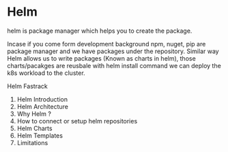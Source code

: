 # Helm
helm is package manager which helps you to create the package. 

Incase if you come form development background npm, nuget, pip are package manager and we have packages under the repository. Similar way Helm allows us to write packages (Known as charts in helm), those charts/pacakges are reusbale with helm install command we can deploy the k8s workload to the cluster.  

Helm Fastrack 

1. Helm Introduction 
2. Helm Architecture 
3. Why Helm ?
4. How to connect or setup helm repositories 
5. Helm Charts 
6. Helm Templates 
7. Limitations 